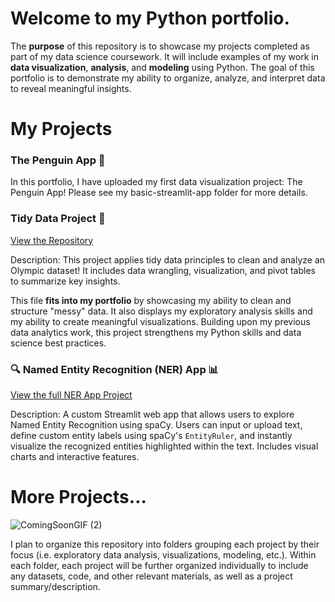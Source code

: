 # Welcome to my Python portfolio.
The **purpose** of this repository is to showcase my projects completed as part of my data science coursework. It will include examples of my work in **data visualization**, **analysis**, and **modeling** using Python. The goal of this portfolio is to demonstrate my ability to organize, analyze, and interpret data to reveal meaningful insights.

# My Projects

### The Penguin App 🐧

In this portfolio, I have uploaded my first data visualization project: The Penguin App! Please see my basic-streamlit-app folder for more details.

### Tidy Data Project 🏅
[View the Repository](https://github.com/cameronsage923/TidyData-Project)

Description: This project applies tidy data principles to clean and analyze an Olympic dataset! 
It includes data wrangling, visualization, and pivot tables to summarize key insights.

This file **fits into my portfolio** by showcasing my ability to clean and structure "messy" data. It also displays my exploratory analysis skills and my ability to create meaningful visualizations. Building upon my previous data analytics work, this project strengthens my Python skills and data science best practices.

### 🔍 Named Entity Recognition (NER) App 📊

[View the full NER App Project](https://github.com/cameronsage923/OGLESBY-Python-Portfolio/tree/main/NERStreamlitApp) 

Description: A custom Streamlit web app that allows users to explore Named Entity Recognition using spaCy. Users can input or upload text, define custom entity labels using spaCy's `EntityRuler`, and instantly visualize the recognized entities highlighted within the text. Includes visual charts and interactive features.

# More Projects...

![ComingSoonGIF (2)](https://github.com/user-attachments/assets/82cb2ce7-1072-4636-bd20-fb7429d87e71)


I plan to organize this repository into folders grouping each project by their focus (i.e. exploratory data analysis, visualizations, modeling, etc.). Within each folder, each project will be further organized individually to include any datasets, code, and other relevant materials, as well as a project summary/description. 
